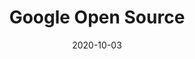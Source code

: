 ---
layout: site
title: "Google Open Source"
date: 2020-10-03
categories: [google]
version: 0.0.0
major: 0
minor: 0
patch: 0
slug: google-open-source
link: https://opensource.google/
submitter: twerske
permalink: /sites/:slug
---